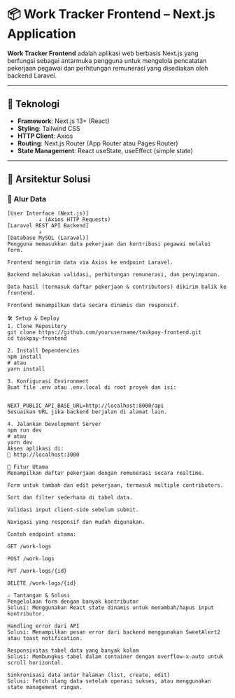 # 📦 Work Tracker Frontend – Next.js Application

**Work Tracker Frontend** adalah aplikasi web berbasis Next.js yang berfungsi sebagai antarmuka pengguna untuk mengelola pencatatan pekerjaan pegawai dan perhitungan remunerasi yang disediakan oleh backend Laravel.

---

## 🔧 Teknologi

- **Framework**: Next.js 13+ (React)
- **Styling**: Tailwind CSS
- **HTTP Client**: Axios
- **Routing**: Next.js Router (App Router atau Pages Router)
- **State Management**: React useState, useEffect (simple state)

---

## 🧩 Arsitektur Solusi

### 📌 Alur Data

```text
[User Interface (Next.js)]
          ↓ (Axios HTTP Requests)
[Laravel REST API Backend]
          ↓
[Database MySQL (Laravel)]
Pengguna memasukkan data pekerjaan dan kontribusi pegawai melalui form.

Frontend mengirim data via Axios ke endpoint Laravel.

Backend melakukan validasi, perhitungan remunerasi, dan penyimpanan.

Data hasil (termasuk daftar pekerjaan & contributors) dikirim balik ke frontend.

Frontend menampilkan data secara dinamis dan responsif.

🛠️ Setup & Deploy
1. Clone Repository
git clone https://github.com/yourusername/taskpay-frontend.git
cd taskpay-frontend

2. Install Dependencies
npm install
# atau
yarn install

3. Konfigurasi Environment
Buat file .env atau .env.local di root proyek dan isi:


NEXT_PUBLIC_API_BASE_URL=http://localhost:8000/api
Sesuaikan URL jika backend berjalan di alamat lain.

4. Jalankan Development Server
npm run dev
# atau
yarn dev
Akses aplikasi di:
📍 http://localhost:3000

🔄 Fitur Utama
Menampilkan daftar pekerjaan dengan remunerasi secara realtime.

Form untuk tambah dan edit pekerjaan, termasuk multiple contributors.

Sort dan filter sederhana di tabel data.

Validasi input client-side sebelum submit.

Navigasi yang responsif dan mudah digunakan.

Contoh endpoint utama:

GET /work-logs

POST /work-logs

PUT /work-logs/{id}

DELETE /work-logs/{id}

⚠️ Tantangan & Solusi
Pengelolaan form dengan banyak kontributor
Solusi: Menggunakan React state dinamis untuk menambah/hapus input kontributor.

Handling error dari API
Solusi: Menampilkan pesan error dari backend menggunakan SweetAlert2 atau toast notification.

Responsivitas tabel data yang banyak kolom
Solusi: Membungkus tabel dalam container dengan overflow-x-auto untuk scroll horizontal.

Sinkronisasi data antar halaman (list, create, edit)
Solusi: Fetch ulang data setelah operasi sukses, atau menggunakan state management ringan.